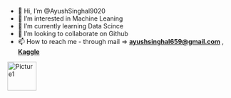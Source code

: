 - 👋 Hi, I’m @AyushSinghal9020
- 👀 I’m interested in Machine Leaning
- 🌱 I’m currently learning Data Scince
- 💞️ I’m looking to collaborate on Github
- 📫 How to reach me - through mail => **ayushsinghal659@gmail.com** , **[Kaggle](https://www.kaggle.com/ayushs9020)**

<a href="https://www.kaggle.com/ayushs9020"><img src="https://i.ibb.co/BfxpHX7/Picture1.png" alt="Picture1" border="0" width = 65></a>

<!---
AyushSinghal9020/AyushSinghal9020 is a ✨ special ✨ repository because its `README.md` (this file) appears on your GitHub profile.
You can click the Preview link to take a look at your changes.
--->
